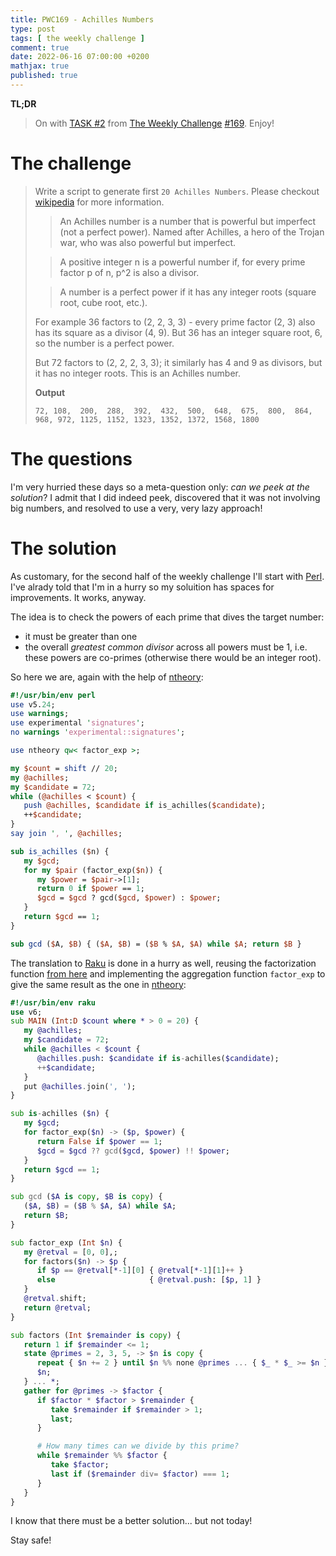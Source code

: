 ```yaml
---
title: PWC169 - Achilles Numbers
type: post
tags: [ the weekly challenge ]
comment: true
date: 2022-06-16 07:00:00 +0200
mathjax: true
published: true
---
```


**TL;DR**

> On with [TASK #2][] from [The Weekly Challenge][] [#169][].
> Enjoy!

# The challenge

> Write a script to generate first `20 Achilles Numbers`. Please
> checkout [wikipedia][] for more information.
>
>> An Achilles number is a number that is powerful but imperfect (not a
>> perfect power). Named after Achilles, a hero of the Trojan war, who
>> was also powerful but imperfect.
>
>> A positive integer n is a powerful number if, for every prime factor
>> p of n, p^2 is also a divisor.
>
>> A number is a perfect power if it has any integer roots (square root,
>> cube root, etc.).
>
> For example 36 factors to (2, 2, 3, 3) - every prime factor (2, 3)
> also has its square as a divisor (4, 9). But 36 has an integer square
> root, 6, so the number is a perfect power.
>
> But 72 factors to (2, 2, 2, 3, 3); it similarly has 4 and 9 as
> divisors, but it has no integer roots. This is an Achilles number.
>
> **Output**
>
>     72, 108,  200,  288,  392,  432,  500,  648,  675,  800,  864, 968, 972, 1125, 1152, 1323, 1352, 1372, 1568, 1800

# The questions

I'm very hurried these days so a meta-question only: *can we peek at the
solution*? I admit that I did indeed peek, discovered that it was not
involving big numbers, and resolved to use a very, very lazy approach!

# The solution

As customary, for the second half of the weekly
challenge I'll start with [Perl][]. I've alrady told that I'm in a
hurry so my soluition has spaces for improvements. It works, anyway.

The idea is to check the powers of each prime that dives the target
number:

- it must be greater than one
- the overall *greatest common divisor* across all powers must be 1,
  i.e. these powers are co-primes (otherwise there would be an integer
  root).

So here we are, again with the help of [ntheory][]:

```perl
#!/usr/bin/env perl
use v5.24;
use warnings;
use experimental 'signatures';
no warnings 'experimental::signatures';

use ntheory qw< factor_exp >;

my $count = shift // 20;
my @achilles;
my $candidate = 72;
while (@achilles < $count) {
   push @achilles, $candidate if is_achilles($candidate);
   ++$candidate;
}
say join ', ', @achilles;

sub is_achilles ($n) {
   my $gcd;
   for my $pair (factor_exp($n)) {
      my $power = $pair->[1];
      return 0 if $power == 1;
      $gcd = $gcd ? gcd($gcd, $power) : $power;
   }
   return $gcd == 1;
}

sub gcd ($A, $B) { ($A, $B) = ($B % $A, $A) while $A; return $B }
```

The translation to [Raku][] is done in a hurry as well, reusing the
factorization function [from here][] and implementing the aggregation
function `factor_exp` to give the same result as the one in [ntheory][]:

```raku
#!/usr/bin/env raku
use v6;
sub MAIN (Int:D $count where * > 0 = 20) {
   my @achilles;
   my $candidate = 72;
   while @achilles < $count {
      @achilles.push: $candidate if is-achilles($candidate);
      ++$candidate;
   }
   put @achilles.join(', ');
}

sub is-achilles ($n) {
   my $gcd;
   for factor_exp($n) -> ($p, $power) {
      return False if $power == 1;
      $gcd = $gcd ?? gcd($gcd, $power) !! $power;
   }
   return $gcd == 1;
}

sub gcd ($A is copy, $B is copy) {
   ($A, $B) = ($B % $A, $A) while $A;
   return $B;
}

sub factor_exp (Int $n) {
   my @retval = [0, 0],;
   for factors($n) -> $p {
      if $p == @retval[*-1][0] { @retval[*-1][1]++ }
      else                     { @retval.push: [$p, 1] }
   }
   @retval.shift;
   return @retval;
}

sub factors (Int $remainder is copy) {
   return 1 if $remainder <= 1;
   state @primes = 2, 3, 5, -> $n is copy {
      repeat { $n += 2 } until $n %% none @primes ... { $_ * $_ >= $n }
      $n;
   } ... *;
   gather for @primes -> $factor {
      if $factor * $factor > $remainder {
         take $remainder if $remainder > 1;
         last;
      }

      # How many times can we divide by this prime?
      while $remainder %% $factor {
         take $factor;
         last if ($remainder div= $factor) === 1;
      }
   }
}
```

I know that there must be a better solution... but not today!

Stay safe!

[The Weekly Challenge]: https://theweeklychallenge.org/
[#169]: https://theweeklychallenge.org/blog/perl-weekly-challenge-169/
[TASK #2]: https://theweeklychallenge.org/blog/perl-weekly-challenge-169/#TASK2
[Perl]: https://www.perl.org/
[Raku]: https://raku.org/
[wikipedia]: https://en.wikipedia.org/wiki/Achilles_number
[ntheory]: https://metacpan.org/pod/ntheory
[from here]: https://examples.raku.org/categories/best-of-rosettacode/prime-decomposition.html
